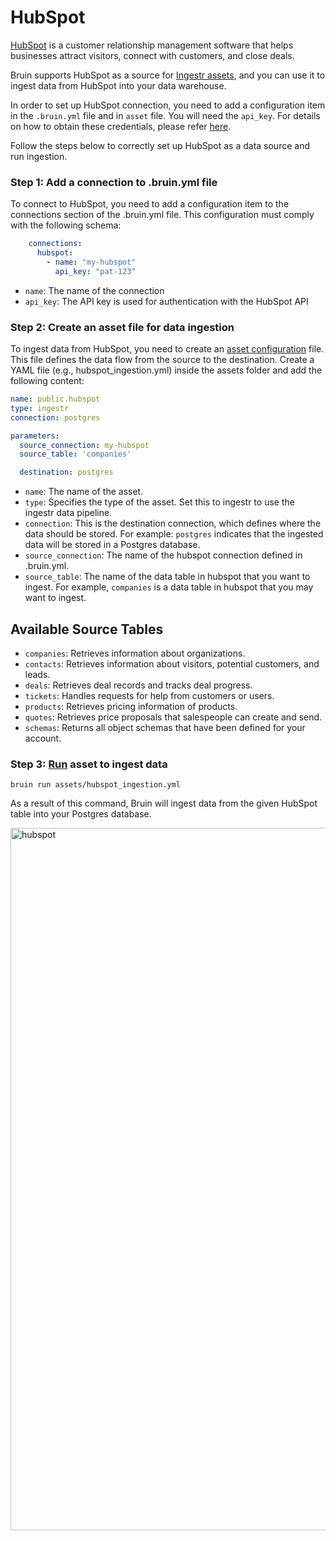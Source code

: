 # HubSpot
[HubSpot](https://www.hubspot.com/) is a customer relationship management software that helps businesses attract visitors, connect with customers, and close deals.

Bruin supports HubSpot as a source for [Ingestr assets](/assets/ingestr), and you can use it to ingest data from HubSpot into your data warehouse.

In order to set up HubSpot connection, you need to add a configuration item in the `.bruin.yml` file and in `asset` file. You will need the `api_key`. For details on how to obtain these credentials, please refer [here](https://dlthub.com/docs/dlt-ecosystem/verified-sources/hubspot#setup-guide).

Follow the steps below to correctly set up HubSpot as a data source and run ingestion.
### Step 1: Add a connection to .bruin.yml file

To connect to HubSpot, you need to add a configuration item to the connections section of the .bruin.yml file. This configuration must comply with the following schema:

```yaml
    connections:
      hubspot:
        - name: "my-hubspot"
          api_key: "pat-123"
```
- `name`: The name of the connection
- `api_key`: The API key is used for authentication with the HubSpot API

### Step 2: Create an asset file for data ingestion

To ingest data from HubSpot, you need to create an [asset configuration](/assets/ingestr#asset-structure) file. This file defines the data flow from the source to the destination. Create a YAML file (e.g., hubspot_ingestion.yml) inside the assets folder and add the following content:

```yaml
name: public.hubspot
type: ingestr
connection: postgres

parameters:
  source_connection: my-hubspot
  source_table: 'companies'

  destination: postgres
```
- `name`: The name of the asset.
- `type`: Specifies the type of the asset. Set this to ingestr to use the ingestr data pipeline.
- `connection`: This is the destination connection, which defines where the data should be stored. For example: `postgres` indicates that the ingested data will be stored in a Postgres database.
- `source_connection`: The name of the hubspot connection defined in .bruin.yml.
- `source_table`: The name of the data table in hubspot that you want to ingest. For example, `companies` is a data table in hubspot that you may want to ingest.

## Available Source Tables

- `companies`: Retrieves information about organizations.
- `contacts`: Retrieves information about visitors, potential customers, and leads.
- `deals`: Retrieves deal records and tracks deal progress.
- `tickets`: Handles requests for help from customers or users.
- `products`: Retrieves pricing information of products.
- `quotes`: Retrieves price proposals that salespeople can create and send.
- `schemas`: Returns all object schemas that have been defined for your account.

### Step 3: [Run](/commands/run) asset to ingest data
```     
bruin run assets/hubspot_ingestion.yml
```
As a result of this command, Bruin will ingest data from the given HubSpot table into your Postgres database.

<img width="1124" alt="hubspot" src="https://github.com/user-attachments/assets/c88f2781-1e78-4d5b-8cb1-60b7993ea674">




